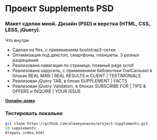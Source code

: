 # Проект Supplements PSD

### Макет сделан мной. Дизайн (PSD) и верстка (HTML, CSS, LESS, jQuery). 

Что внутри:

  - Сделан на flex, с применением bootstrap3-сетки
  - Оптимизация под декстоп, смартфоны, планшеты. 3 разных разрешения
  - Реализована навигация по странице, плавный page scroll
  - Реализована карусель, с применением библиотеки OwlCarousel в блоках REAL MAN | REAL RESULTS и CLIENT | TESTIMONIALS
  - Реализован jQuery TAB, в блоке SUPPLEMENT | FACTS
  - Реализован jQuery Validation, в блоках SUBSCRIBE FOR | TIPS & OFFERS и INQUIRE | YOUR ISSUE

[**Онлайн-демо**](https://alexeyanasov.github.io/project-supplements/)


### Тестировать локально

```sh
git clone https://github.com/alexeyanasov/project-supplements.git
cd supplements
Открыть index.html
```